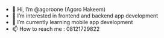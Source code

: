 - 👋 Hi, I’m @agoroone (Agoro Hakeem)
- 👀 I’m interested in frontend and backend app development
- 🌱 I’m currently learning mobile app development
- 📫 How to reach me : 08121729822

<!---
agoroone/agoroone is a ✨ special ✨ repository because its `README.md` (this file) appears on your GitHub profile.
You can click the Preview link to take a look at your changes.
--->
